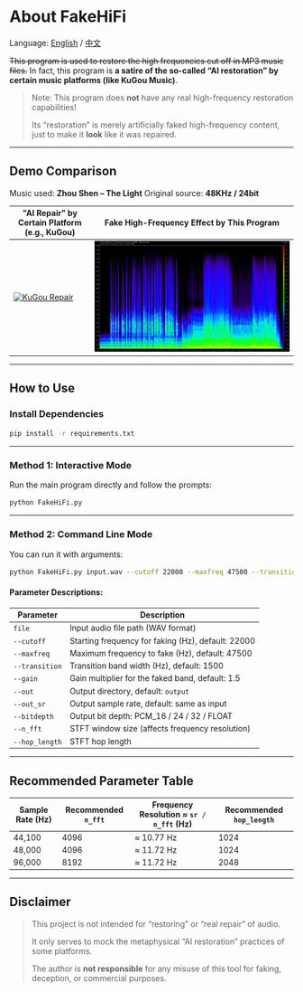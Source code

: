 # About FakeHiFi

Language: [English](https://github.com/Rckmuyue/FakeHiFi/README.md "English") / [中文](https://github.com/Rckmuyue/FakeHiFi/README_zh-cn.md "中文")

~~This program is used to restore the high frequencies cut off in MP3 music files.~~
In fact, this program is **a satire of the so-called “AI restoration” by certain music platforms (like KuGou Music)**.

> Note: This program does **not** have any real high-frequency restoration capabilities!
>
> Its “restoration” is merely artificially faked high-frequency content, just to make it **look** like it was repaired.

---

## Demo Comparison

Music used: **Zhou Shen – The Light**
Original source: **48KHz / 24bit**

| "AI Repair" by Certain Platform (e.g., KuGou)                                                                                                                                     | Fake High-Frequency Effect by This Program                                                                                                                                         |
| --------------------------------------------------------------------------------------------------------------------------------------------------------------------------------- | ---------------------------------------------------------------------------------------------------------------------------------------------------------------------------------- |
| [![KuGou Repair](https://github.com/Rckmuyue/FakeHiFi/blob/main/IMG/demo_picture_2.png?raw=true)](https://github.com/Rckmuyue/FakeHiFi/blob/main/IMG/demo_picture_2.png?raw=true) | [![FakeHiFi Fake](https://github.com/Rckmuyue/FakeHiFi/blob/main/IMG/demo_picture_1.png?raw=true)](https://github.com/Rckmuyue/FakeHiFi/blob/main/IMG/demo_picture_1.png?raw=true) |

---

## How to Use

### Install Dependencies

```bash
pip install -r requirements.txt
```

---

### Method 1: Interactive Mode

Run the main program directly and follow the prompts:

```bash
python FakeHiFi.py
```

---

### Method 2: Command Line Mode

You can run it with arguments:

```bash
python FakeHiFi.py input.wav --cutoff 22000 --maxfreq 47500 --transition 1500 --gain 1.5 --out output --out_sr 96000 --bitdepth PCM_32 --n_fft 8192 --hop_length 2048
```

#### Parameter Descriptions:

| Parameter      | Description                                        |
| -------------- | -------------------------------------------------- |
| `file`         | Input audio file path (WAV format)                 |
| `--cutoff`     | Starting frequency for faking (Hz), default: 22000 |
| `--maxfreq`    | Maximum frequency to fake (Hz), default: 47500     |
| `--transition` | Transition band width (Hz), default: 1500          |
| `--gain`       | Gain multiplier for the faked band, default: 1.5   |
| `--out`        | Output directory, default: `output`                |
| `--out_sr`     | Output sample rate, default: same as input         |
| `--bitdepth`   | Output bit depth: PCM\_16 / 24 / 32 / FLOAT        |
| `--n_fft`      | STFT window size (affects frequency resolution)    |
| `--hop_length` | STFT hop length                                    |

---

## Recommended Parameter Table

| Sample Rate (Hz) | Recommended `n_fft` | Frequency Resolution ≈ `sr / n_fft` (Hz) | Recommended `hop_length` |
| ---------------- | ------------------- | ---------------------------------------- | ------------------------ |
| 44,100           | 4096                | ≈ 10.77 Hz                               | 1024                     |
| 48,000           | 4096                | ≈ 11.72 Hz                               | 1024                     |
| 96,000           | 8192                | ≈ 11.72 Hz                               | 2048                     |

---

## Disclaimer

> This project is not intended for “restoring” or “real repair” of audio.
>
> It only serves to mock the metaphysical “AI restoration” practices of some platforms.
>
> The author is **not responsible** for any misuse of this tool for faking, deception, or commercial purposes.


